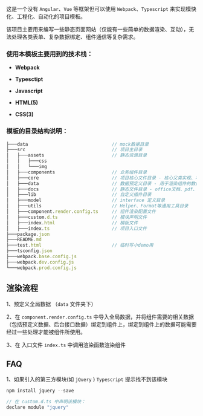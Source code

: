 这是一个没有 `Angular`、`Vue` 等框架但可以使用 `Webpack`、`Typescript` 来实现模快化、工程化、自动化的项目模板。

该项目主要用来编写一些静态页面网站（仅能有一些简单的数据渲染、互动），无法处理各类表单、复杂数据绑定、组件通信等复杂需求。


### 使用本模板主要用到的技术栈：

* **Webpack**

* **Typesctipt**

* **Javascript**

* **HTML(5)**

* **CSS(3)**


### 模板的目录结构说明：

```js
├───data                               // mock数据目录
├───src                                // 项目主目录
│   ├───assets                         // 静态资源目录
│   │   ├───css
│   │   └───img
│   ├───components                     // 业务组件目录
│   ├───core                           // 项目核心文件目录 - 核心父类实现、项目底层框架、数据渲染、UI渲染等
│   ├───data                           // 数据预定义目录 - 用于渲染组件的数据，某些数据可以先按照一定格式预先定义
│   ├───docs                           // 静态文件目录 - office文档、pdf、html文件等
│   ├───lib                            // 自定义插件目录
│   ├───model                          // interface 定义目录
│   ├───utils                          // Helper、Format等通用工具目录
│   ├───component.render.config.ts     // 组件渲染配置文件
│   ├───custom.d.ts                    // 模块声明文件
│   ├───index.html                     // 模板文件
│   ├───index.ts                       // 项目入口文件
├───package.json
├───README.md
├───test.html                          // 临时写小demo用
├───tsconfig.json
├───webpack.base.config.js
├───webpack.dev.config.js
└───webpack.prod.config.js
```


## 渲染流程

1、预定义全局数据 （`data` 文件夹下）

2、在 `component.render.config.ts` 中导入全局数据，并将组件需要的相关数据（包括预定义数据、后台接口数据）绑定到组件上，绑定到组件上的数据可能需要经过一些处理才能被组件所使用。

3、在 入口文件 `index.ts` 中调用渲染函数渲染组件


## FAQ

1、如果引入的第三方模块(如 `jQuery` ) `Typescript` 提示找不到该模块

```js
npm install jquery --save

// 在 custom.d.ts 中声明该模块：
declare module "jquery"
```

